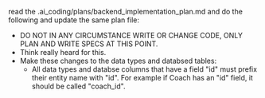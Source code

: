 read the .ai_coding/plans/backend_implementation_plan.md and do the following and update the same plan file:

* DO NOT IN ANY CIRCUMSTANCE WRITE OR CHANGE CODE, ONLY PLAN AND WRITE SPECS AT THIS POINT.
* Think really heard for this.
* Make these changes to the data types and databsed tables:
  * All data types and databse columns that have a field "id" must prefix their entity name with "id". For example if Coach has an "id" field, it should be called "coach_id".